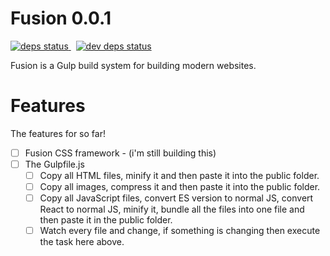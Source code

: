 # Fusion 0.0.1

<a href="https://david-dm.org/cyrildewit/Fusion">
    <img src="https://david-dm.org/cyrildewit/Fusion/status.svg" alt="deps status"/>
</a>&nbsp;
<a href="https://david-dm.org/cyrildewit/Fusion#info=devDependencies">
    <img src="https://david-dm.org/cyrildewit/Fusion/dev-status.svg" alt="dev deps status"/>
</a>

Fusion is a Gulp build system for building modern websites.

# Features
The features for so far!
- [ ] Fusion CSS framework - (i'm still building this)
- [ ] The Gulpfile.js
    - [ ] Copy all HTML files, minify it and then paste it into the public folder.
    - [ ] Copy all images, compress it and then paste it into the public folder.
    - [ ] Copy all JavaScript files, convert ES version to normal JS, convert React to normal JS, minify it, bundle all the files into one file and then paste it in the public folder.
    - [ ] Watch every file and change, if something is changing then execute the task here above.
